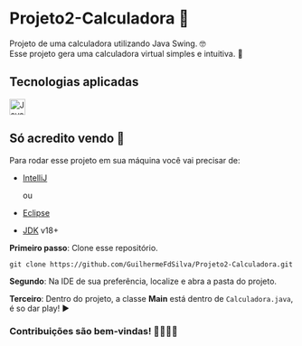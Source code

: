 # Projeto2-Calculadora 🔢

Projeto de uma calculadora utilizando Java Swing. 🤓<br>
Esse projeto gera uma calculadora virtual simples e intuitiva. 🍵

## Tecnologias aplicadas

<a href="https://docs.oracle.com/en/java/">
  <img src="https://guilhermefdsilva.github.io/read-db-myPortfolio/sticks/stick-java.svg" alt="Java" height="28px">
</a>

## Só acredito vendo 👀

Para rodar esse projeto em sua máquina você vai precisar de:

- [IntelliJ](https://www.jetbrains.com/idea/)

    ou

- [Eclipse](https://eclipseide.org/)
- [JDK](https://www.oracle.com/java/technologies/javase/jdk18-archive-downloads.html) v18+

**Primeiro passo**: Clone esse repositório.
```
git clone https://github.com/GuilhermeFdSilva/Projeto2-Calculadora.git
```

**Segundo**: Na IDE de sua preferência, localize e abra a pasta do projeto.

**Terceiro**: Dentro do projeto, a classe **Main** está dentro de ``Calculadora.java``, é so dar play! ▶️

 ### Contribuições são bem-vindas! 🫱🏽‍🫲🏾
